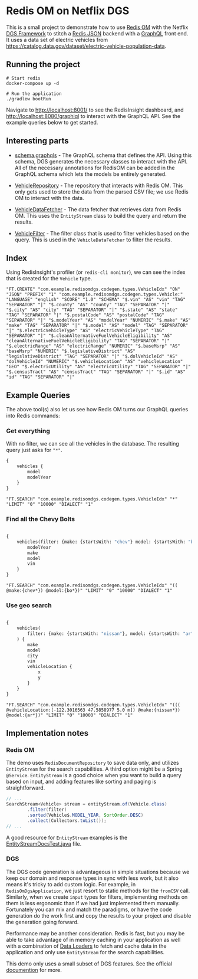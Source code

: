 # Redis OM on Netflix DGS

This is a small project to demonstrate how to use [Redis OM](https://github.com/redis/redis-om-spring) with the Netflix
[DGS Framework](https://netflix.github.io/dgs/) to stitch a [Redis JSON](https://github.com/RedisJSON/RedisJSON) backend
with a [GraphQL](https://graphql.org/) front end. It uses a data set of electric vehicles from
<https://catalog.data.gov/dataset/electric-vehicle-population-data>.

## Running the project

```shell
# Start redis 
docker-compose up -d

# Run the application
./gradlew bootRun
```

Navigate to <http://localhost:8001/> to see the RedisInsight dashboard, and <http://localhost:8080/graphiql> to interact
with the GraphQL API. See the example queries below to get started.

## Interesting parts

- [schema.graphqls](src/main/resources/schema/schema.graphqls) - The GraphQL schema that defines the API. Using this
  schema, DGS generates the necessary classes to interact with the API. All of the necessary annotations for RedisOM
  can be added in the GraphQL schema which lets the models be entirely generated.

- [VehicleRepository](src/main/java/com/example/redisomdgs/repositories/VehicleRepository.java) - The repository that
  interacts with Redis OM. This only gets used to store the data from the parsed CSV file; we use Redis OM to interact
  with the data.

- [VehicleDataFetcher](src/main/java/com/example/redisomdgs/datafetchers/VehicleDataFetcher.java) - The data fetcher
  that retrieves data from Redis OM. This uses the `EntityStream` class to build the query and return the results.

- [VehicleFilter](src/main/java/com/example/redisomdgs/filters/VehicleFilter.java) - The filter class that is used to
  filter vehicles based on the query. This is used in the `VehicleDataFetcher` to filter the results.

## Index

Using RedisInsight's profiler (or `redis-cli monitor`), we can see the index that is created for the `Vehicle` type.

```redis
"FT.CREATE" "com.example.redisomdgs.codegen.types.VehicleIdx" "ON" "JSON" "PREFIX" "1" "com.example.redisomdgs.codegen.types.Vehicle:" "LANGUAGE" "english" "SCORE" "1.0" "SCHEMA" "$.vin" "AS" "vin" "TAG" "SEPARATOR" "|" "$.county" "AS" "county" "TAG" "SEPARATOR" "|" "$.city" "AS" "city" "TAG" "SEPARATOR" "|" "$.state" "AS" "state" "TAG" "SEPARATOR" "|" "$.postalCode" "AS" "postalCode" "TAG" "SEPARATOR" "|" "$.modelYear" "AS" "modelYear" "NUMERIC" "$.make" "AS" "make" "TAG" "SEPARATOR" "|" "$.model" "AS" "model" "TAG" "SEPARATOR" "|" "$.electricVehicleType" "AS" "electricVehicleType" "TAG" "SEPARATOR" "|" "$.cleanAlternativeFuelVehicleEligibility" "AS" "cleanAlternativeFuelVehicleEligibility" "TAG" "SEPARATOR" "|" "$.electricRange" "AS" "electricRange" "NUMERIC" "$.baseMsrp" "AS" "baseMsrp" "NUMERIC" "$.legislativeDistrict" "AS" "legislativeDistrict" "TAG" "SEPARATOR" "|" "$.dolVehicleId" "AS" "dolVehicleId" "NUMERIC" "$.vehicleLocation" "AS" "vehicleLocation" "GEO" "$.electricUtility" "AS" "electricUtility" "TAG" "SEPARATOR" "|" "$.censusTract" "AS" "censusTract" "TAG" "SEPARATOR" "|" "$.id" "AS" "id" "TAG" "SEPARATOR" "|"
```

## Example Queries

The above tool(s) also let us see how Redis OM turns our GraphQL queries into Redis commands:

### Get everything

With no filter, we can see all the vehicles in the database. The resulting query just asks for `"*"`.

```graphql
{
    vehicles {
        model
        modelYear
    }
}
```

```redis
"FT.SEARCH" "com.example.redisomdgs.codegen.types.VehicleIdx" "*" "LIMIT" "0" "10000" "DIALECT" "1"
```

### Find all the Chevy Bolts

```graphql

{
    vehicles(filter: {make: {startsWith: "chev"} model: {startsWith: "bo"}} ) {
        modelYear
        make
        model
        vin
    }
}
```

```redis
"FT.SEARCH" "com.example.redisomdgs.codegen.types.VehicleIdx" "(( @make:{chev*}) @model:{bo*})" "LIMIT" "0" "10000" "DIALECT" "1"
```

### Use geo search

```graphql

{
    vehicles(
        filter: {make: {startsWith: "nissan"}, model: {startsWith: "ar"}, near: {x: -122.3016563, y: 47.5858977, distance: 5}}
    ) {
        make
        model
        city
        vin
        vehicleLocation {
            x
            y
        }
    }
}
```

```redis
"FT.SEARCH" "com.example.redisomdgs.codegen.types.VehicleIdx" "((( @vehicleLocation:[-122.3016563 47.5858977 5.0 m]) @make:{nissan*}) @model:{ar*})" "LIMIT" "0" "10000" "DIALECT" "1"
```

## Implementation notes

### Redis OM

The demo uses `RedisDocumentRepository` to save data only, and utilizes `EntityStream` for the search capabilities.
A third option might be a Spring `@Service`. `EntityStream` is a good choice when you want to build a query based on
input, and adding features like sorting and paging is straightforward.

```java
// ...
SearchStream<Vehicle> stream = entityStream.of(Vehicle.class)
        .filter(filter)
        .sorted(Vehicle$.MODEL_YEAR, SortOrder.DESC)
        .collect(Collectors.toList());
// ... 
```

A good resource for `EntityStream` examples is
the [EntityStreamDocsTest.java](https://github.com/redis/redis-om-spring/blob/main/redis-om-spring/src/test/java/com/redis/om/spring/search/stream/EntityStreamDocsTest.java)
file.

### DGS

The DGS code generation is advantageous in simple situations because we keep our domain and response types in sync with
less work, but it also means it's tricky to add custom logic. For example, in `RedisOmDgsApplication`, we just resort to
static methods for the `fromCSV` call. Similarly, when we create `input` types for filters, implementing methods on them
is less ergonomic than if we had just implemented them manually. Fortunately you can mix and match the paradigms, or
have the code generation do the work first and copy the results to your project and disable the generation going
forward.

Performance may be another consideration. Redis is fast, but you may be able to take advantage of
in memory caching in your application as well with a combination
of [Data Loaders](https://netflix.github.io/dgs/data-loaders) to fetch and cache data in the application
and only use `EntityStream` for the search capabilities.

This demo only uses a small subset of DGS features. See the official [documention](https://netflix.github.io/dgs/)
for more.
